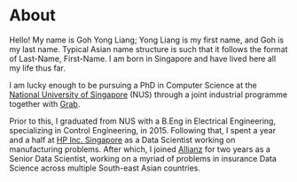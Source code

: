 # About

Hello! My name is Goh Yong Liang; Yong Liang is my first name, and Goh is my last name. Typical Asian name structure is such that it follows the format of Last-Name, First-Name. I am born in Singapore and have lived here all my life thus far.

I am lucky enough to be pursuing a PhD in Computer Science at the [National University of Singapore](https://www.nus.edu.sg) (NUS) through a joint industrial programme together with [Grab](https://www.grab.com/sg/). 

Prior to this, I graduated from NUS with a B.Eng in Electrical Engineering, specializing in Control Engineering, in 2015. Following that, I spent a year and a half at [HP Inc. Singapore](https://www.hp.com) as a Data Scientist working on manufacturing problems. After which, I joined [Allianz](https://www.allianz.com) for two years as a Senior Data Scientist, working on a myriad of problems in insurance Data Science across multiple South-east Asian countries.


